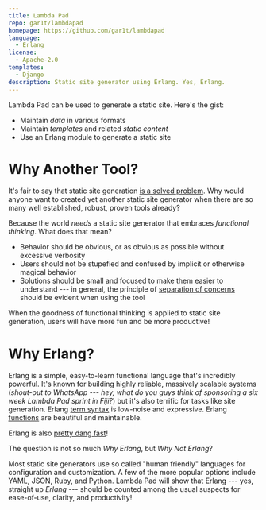 ```yaml
---
title: Lambda Pad
repo: gar1t/lambdapad
homepage: https://github.com/gar1t/lambdapad
language:
  - Erlang
license:
  - Apache-2.0
templates:
  - Django
description: Static site generator using Erlang. Yes, Erlang.
---
```


Lambda Pad can be used to generate a static site. Here's the gist:

- Maintain _data_ in various formats
- Maintain _templates_ and related _static content_
- Use an Erlang module to generate a static site

# Why Another Tool?

It's fair to say that static site generation
[is a solved problem](http://staticsitegenerators.net). Why would anyone want
to created yet another static site generator when there are so many well
established, robust, proven tools already?

Because the world _needs_ a static site generator that embraces _functional
thinking_. What does that mean?

- Behavior should be obvious, or as obvious as possible without excessive
  verbosity
- Users should not be stupefied and confused by implicit or otherwise magical
  behavior
- Solutions should be small and focused to make them easier to understand ---
  in general, the principle of
  [separation of concerns](http://en.wikipedia.org/wiki/Separation_of_concerns)
  should be evident when using the tool

When the goodness of functional thinking is applied to static site generation,
users will have more fun and be more productive!

# Why Erlang?

Erlang is a simple, easy-to-learn functional language that's incredibly
powerful. It's known for building highly reliable, massively scalable systems
(_shout-out to WhatsApp --- hey, what do you guys think of sponsoring a six
week Lambda Pad sprint in Fiji?_) but it's also terrific for tasks like site
generation. Erlang [term syntax][] is low-noise and expressive. Erlang
[functions][] are beautiful and maintainable.

Erlang is also [pretty dang fast][]!

[term syntax]: https://github.com/gar1t/lambdapad/blob/master/docs/index.erl#L7-L12
[functions]: https://github.com/gar1t/lambdapad/blob/master/docs/index.erl#L42-L43
[pretty dang fast]: http://stackoverflow.com/questions/6964392/speed-comparison-with-project-euler-c-vs-python-vs-erlang-vs-haskell

The question is not so much _Why Erlang_, but _Why Not Erlang_?

Most static site generators use so called "human friendly" languages for
configuration and customization. A few of the more popular options include
YAML, JSON, Ruby, and Python. Lambda Pad will show that Erlang --- yes,
straight up _Erlang_ --- should be counted among the usual suspects for
ease-of-use, clarity, and productivity!
